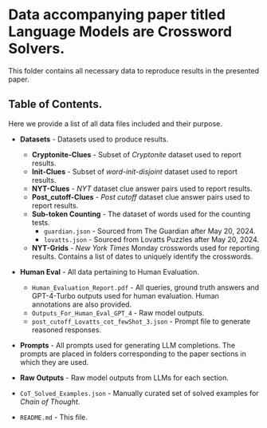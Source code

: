 # Data accompanying paper titled **Language Models are Crossword Solvers**. 

This folder contains all necessary data to reproduce results in the presented
paper.


## Table of Contents.

Here we provide a list of all data files included and their purpose.

  - **Datasets** - Datasets used to produce results.
    - **Cryptonite-Clues** - Subset of *Cryptonite* dataset used to report results.
    - **Init-Clues** - Subset of *word-init-disjoint* dataset used to report results.
    - **NYT-Clues** - *NYT* dataset clue answer pairs used to report results.
    - **Post_cutoff-Clues** - *Post cutoff* dataset clue answer pairs used to report results.
    - **Sub-token Counting** - The dataset of words used for the counting tests.
      - ```guardian.json``` - Sourced from The Guardian after May 20, 2024.
      - ```lovatts.json``` - Sourced from Lovatts Puzzles after May 20, 2024.
    - **NYT-Grids** - *New York Times* Monday crosswords used for reporting results. Contains a list of dates to
    uniquely identify the crosswords.

  - **Human Eval** - All data pertaining to Human Evaluation.
    - ```Human_Evaluation_Report.pdf``` - All queries, ground truth answers and GPT-4-Turbo outputs used for
    human evaluation. Human annotations are also provided.
    - ```Outputs_For_Human_Eval_GPT_4``` - Raw model outputs.
    - ```post_cutoff_Lovatts_cot_fewShot_3.json``` - Prompt file to generate reasoned responses.

  - **Prompts** - All prompts used for generating LLM completions. The prompts are placed in folders
  corresponding to the paper sections in which they are used.

  - **Raw Outputs** - Raw model outputs from LLMs for each section.

  - ```CoT_Solved_Examples.json``` - Manually curated set of solved examples for *Chain of Thought*.

  - ```README.md``` - This file.
